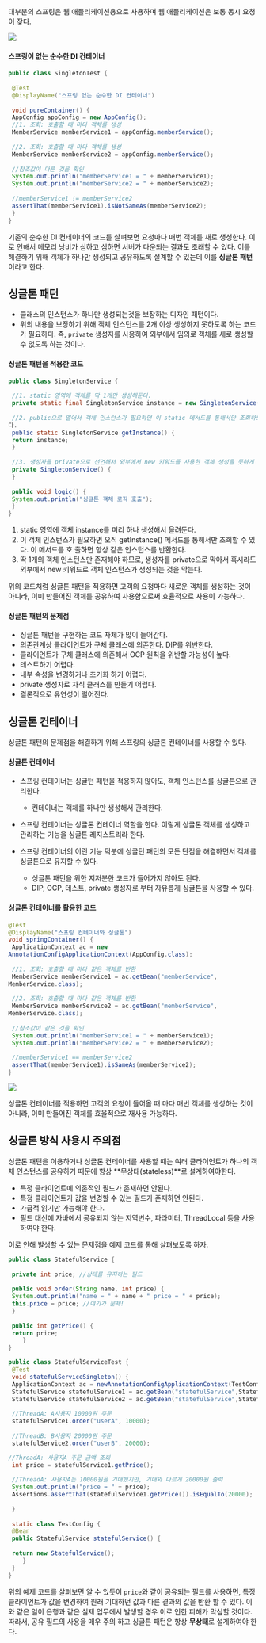 대부분의 스프링은 웹 애플리케이션용으로 사용하며 웹 애플리케이션은 보통 동시 요청이 잦다.

![](https://velog.velcdn.com/images/gwoprk/post/149c4171-3441-4312-b45b-732cd3614def/image.png)

#### 스프링이 없는 순수한 DI 컨테이너
```java
public class SingletonTest {
 
 @Test
 @DisplayName("스프링 없는 순수한 DI 컨테이너")
 
 void pureContainer() {
 AppConfig appConfig = new AppConfig();
 //1. 조회: 호출할 때 마다 객체를 생성
 MemberService memberService1 = appConfig.memberService();
 
 //2. 조회: 호출할 때 마다 객체를 생성
 MemberService memberService2 = appConfig.memberService();
 
 //참조값이 다른 것을 확인
 System.out.println("memberService1 = " + memberService1);
 System.out.println("memberService2 = " + memberService2);
 
 //memberService1 != memberService2
 assertThat(memberService1).isNotSameAs(memberService2);
 }
}
```
기존의 순수한 DI 컨테이너의 코드를 살펴보면 요청마다 매번 객체를 새로 생성한다. 이로 인해서 메모리 낭비가 심하고 심하면 서버가 다운되는 결과도 초래할 수 있다. 이를 해결하기 위해 객체가 하나만 생성되고 공유하도록 설계할 수 있는데 이를 **싱글톤 패턴**이라고 한다.

## 싱글톤 패턴
- 클래스의 인스턴스가 하나만 생성되는것을 보장하는 디자인 패턴이다.
- 위의 내용을 보장하기 위해 객체 인스턴스를 2개 이상 생성하지 못하도록 하는 코드가 필요하다. 즉, `private` 생성자를 사용하여 외부에서 임의로 객체를 새로 생성할 수 없도록 하는 것이다.

#### 싱글톤 패턴을 적용한 코드
```java
public class SingletonService {
 
 //1. static 영역에 객체를 딱 1개만 생성해둔다.
 private static final SingletonService instance = new SingletonService();
 
 //2. public으로 열어서 객체 인스턴스가 필요하면 이 static 메서드를 통해서만 조회하도록 허용한
다.
 public static SingletonService getInstance() {
 return instance;
 }
 
 //3. 생성자를 private으로 선언해서 외부에서 new 키워드를 사용한 객체 생성을 못하게 막는다.
 private SingletonService() {
 }
 
 public void logic() {
 System.out.println("싱글톤 객체 로직 호출");
 }
}
```
1. static 영역에 객체 instance를 미리 하나 생성해서 올려둔다.
2. 이 객체 인스턴스가 필요하면 오직 getInstance() 메서드를 통해서만 조회할 수 있다. 이 메서드를 호
출하면 항상 같은 인스턴스를 반환한다.
3. 딱 1개의 객체 인스턴스만 존재해야 하므로, 생성자를 private으로 막아서 혹시라도 외부에서 new 키워드로 객체 인스턴스가 생성되는 것을 막는다.

위의 코드처럼 싱글톤 패턴을 적용하면 고객의 요청마다 새로운 객체를 생성하는 것이 아니라, 이미 만들어진 객체를 공유하여 사용함으로써 효율적으로 사용이 가능하다.

#### 싱글톤 패턴의 문제점
- 싱글톤 패턴을 구현하는 코드 자체가 많이 들어간다.
- 의존관계상 클라이언트가 구체 클래스에 의존한다. DIP를 위반한다.
- 클라이언트가 구체 클래스에 의존해서 OCP 원칙을 위반할 가능성이 높다.
- 테스트하기 어렵다.
- 내부 속성을 변경하거나 초기화 하기 어렵다.
- private 생성자로 자식 클래스를 만들기 어렵다.
- 결론적으로 유연성이 떨어진다.

## 싱글톤 컨테이너
싱글톤 패턴의 문제점을 해결하기 위해 스프링의 싱글톤 컨테이너를 사용할 수 있다.

#### 싱글톤 컨테이너
- 스프링 컨테이너는 싱글턴 패턴을 적용하지 않아도, 객체 인스턴스를 싱글톤으로 관리한다.
	
    - 컨테이너는 객체를 하나만 생성해서 관리한다.
- 스프링 컨테이너는 싱글톤 컨테이너 역할을 한다. 이렇게 싱글톤 객체를 생성하고 관리하는 기능을 싱글톤 레지스트리라 한다.
- 스프링 컨테이너의 이런 기능 덕분에 싱글턴 패턴의 모든 단점을 해결하면서 객체를 싱글톤으로 유지할 수 있다.
	
    - 싱글톤 패턴을 위한 지저분한 코드가 들어가지 않아도 된다.
    - DIP, OCP, 테스트, private 생성자로 부터 자유롭게 싱글톤을 사용할 수 있다.
 
#### 싱글톤 컨테이너를 활용한 코드
```java
@Test
@DisplayName("스프링 컨테이너와 싱글톤")
void springContainer() {
 ApplicationContext ac = new
AnnotationConfigApplicationContext(AppConfig.class);
 
 //1. 조회: 호출할 때 마다 같은 객체를 반환
 MemberService memberService1 = ac.getBean("memberService",
MemberService.class);
 
 //2. 조회: 호출할 때 마다 같은 객체를 반환
 MemberService memberService2 = ac.getBean("memberService",
MemberService.class);
 
 //참조값이 같은 것을 확인
 System.out.println("memberService1 = " + memberService1);
 System.out.println("memberService2 = " + memberService2);
 
 //memberService1 == memberService2
 assertThat(memberService1).isSameAs(memberService2);
}
```

![](https://velog.velcdn.com/images/gwoprk/post/d34d15fd-8ef5-44a3-9397-114755df21d4/image.png)

싱글톤 컨테이너를 적용하면 고객의 요청이 들어올 때 마다 매번 객체를 생성하는 것이 아니라, 이미 만들어진 객체를 효율적으로 재사용 가능하다.

## 싱글톤 방식 사용시 주의점
싱글톤 패턴을 이용하거나 싱글톤 컨테이너를 사용할 때는 여러 클라이언트가 하나의 객체 인스턴스를 공유하기 때문에 항상 **무상태(stateless)**로 설계하여야한다.
- 특정 클라이언트에 의존적인 필드가 존재하면 안된다.
- 특정 클라이언트가 값을 변경할 수 있는 필드가 존재하면 안된다.
- 가급적 읽기만 가능해야 한다.
- 필드 대신에 자바에서 공유되지 않는 지역변수, 파라미터, ThreadLocal 등을 사용하여야 한다.

이로 인해 발생할 수 있는 문제점을 예제 코드를 통해 살펴보도록 하자.

```java
public class StatefulService {
 
 private int price; //상태를 유지하는 필드
 
 public void order(String name, int price) {
 System.out.println("name = " + name + " price = " + price);
 this.price = price; //여기가 문제!
 }
 
 public int getPrice() {
 return price;
 	}
}
```

```java
public class StatefulServiceTest {
 @Test
 void statefulServiceSingleton() {
 ApplicationContext ac = newAnnotationConfigApplicationContext(TestConfig.class);
 StatefulService statefulService1 = ac.getBean("statefulService",StatefulService.class);
 StatefulService statefulService2 = ac.getBean("statefulService",StatefulService.class);
 
 //ThreadA: A사용자 10000원 주문
 statefulService1.order("userA", 10000);
 
 //ThreadB: B사용자 20000원 주문
 statefulService2.order("userB", 20000);

//ThreadA: 사용자A 주문 금액 조회
 int price = statefulService1.getPrice();
 
 //ThreadA: 사용자A는 10000원을 기대했지만, 기대와 다르게 20000원 출력
 System.out.println("price = " + price);
 Assertions.assertThat(statefulService1.getPrice()).isEqualTo(20000);
 
 }
 
 static class TestConfig {
 @Bean
 public StatefulService statefulService() {
 
 return new StatefulService();
 	}
 }
}
```
위의 예제 코드를 살펴보면 알 수 있듯이 `price`와 같이 공유되는 필드를 사용하면, 특정 클라이언트가 값을 변경하여 원래 기대하던 값과 다른 결과의 값을 반환 할 수 있다. 이와 같은 일이 은행과 같은 실제 업무에서 발생할 경우 이로 인한 피해가 막심할 것이다. 따라서, 공유 필드의 사용을 매우 주의 하고 싱글톤 패턴은 항상 **무상태**로 설계하여야 한다.